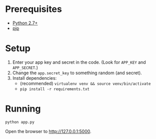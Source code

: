 # Prerequisites

* [Python 2.7+](http://python.org/)
* [pip](http://www.pip-installer.org/en/latest/installing.html)

# Setup

1. Enter your app key and secret in the code. (Look for `APP_KEY` and `APP_SECRET`.)
2. Change the `app.secret_key` to something random (and secret).
3. Install dependencies:
   * (recommended) `virtualenv venv && source venv/bin/activate`
   * `pip install -r requirements.txt`

# Running

`python app.py`

Open the browser to http://127.0.0.1:5000.
